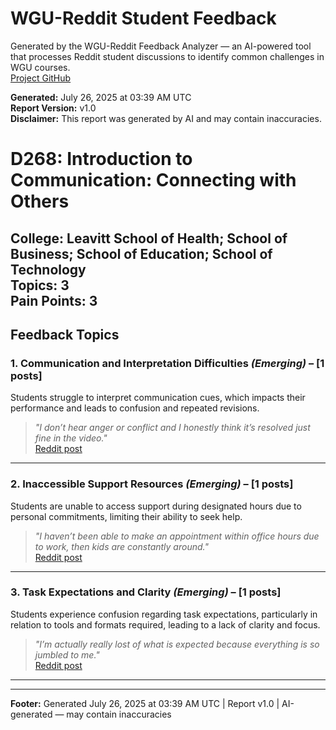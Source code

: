 # WGU-Reddit Student Feedback

Generated by the WGU-Reddit Feedback Analyzer — an AI-powered tool that processes Reddit student discussions to identify common challenges in WGU courses.  
[Project GitHub](https://wgudataninja.github.io/wgu-reddit-monitoring-pipeline/)

**Generated:** July 26, 2025 at 03:39 AM UTC  
**Report Version:** v1.0  
**Disclaimer:** This report was generated by AI and may contain inaccuracies.  
# D268: Introduction to Communication: Connecting with Others
**College:** Leavitt School of Health; School of Business; School of Education; School of Technology  
**Topics:** 3  
**Pain Points:** 3  
---
## Feedback Topics
### 1. Communication and Interpretation Difficulties _(Emerging)_ – [1 posts]
Students struggle to interpret communication cues, which impacts their performance and leads to confusion and repeated revisions.  
> _"I don’t hear anger or conflict and I honestly think it’s resolved just fine in the video."_  
> [Reddit post](https://reddit.com/comments/1g9ebg5)  
---
### 2. Inaccessible Support Resources _(Emerging)_ – [1 posts]
Students are unable to access support during designated hours due to personal commitments, limiting their ability to seek help.  
> _"I haven’t been able to make an appointment within office hours due to work, then kids are constantly around."_  
> [Reddit post](https://reddit.com/comments/1g9ebg5)  
---
### 3. Task Expectations and Clarity _(Emerging)_ – [1 posts]
Students experience confusion regarding task expectations, particularly in relation to tools and formats required, leading to a lack of clarity and focus.  
> _"I’m actually really lost of what is expected because everything is so jumbled to me."_  
> [Reddit post](https://reddit.com/comments/1k8s7e7)  
---
---
**Footer:** Generated July 26, 2025 at 03:39 AM UTC | Report v1.0 | AI-generated — may contain inaccuracies  